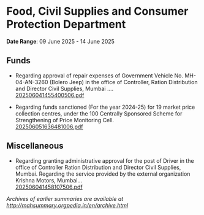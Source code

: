 # Food, Civil Supplies and Consumer Protection Department

**Date Range**: 09 June 2025 - 14 June 2025


## Funds
- Regarding approval of repair expenses of Government Vehicle No. MH-04-AN-3260 (Bolero Jeep) in the office of Controller, Ration Distribution and Director Civil Supplies, Mumbai ....\
  [202506041455400506.pdf](https://gr.maharashtra.gov.in/Site/Upload/Government%20Resolutions/English/202506041455400506.pdf)

- Regarding funds sanctioned (For the year 2024-25) for 19 market price collection centres, under the 100 Centrally Sponsored Scheme for Strengthening of Price Monitoring Cell.\
  [202506051636481006.pdf](https://gr.maharashtra.gov.in/Site/Upload/Government%20Resolutions/English/202506051636481006.pdf)

## Miscellaneous
- Regarding granting administrative approval for the post of Driver in the office of Controller Ration Distribution and Director Civil Supplies, Mumbai. Regarding the service provided by the external organization Krishna Motors, Mumbai...\
  [202506041458107506.pdf](https://gr.maharashtra.gov.in/Site/Upload/Government%20Resolutions/English/202506041458107506.pdf)


*Archives of earlier summaries are available at http://mahsummary.orgpedia.in/en/archive.html*